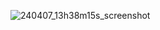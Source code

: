 ![240407_13h38m15s_screenshot](https://github.com/xsghetti/NeoCrux/assets/150515748/1f4bb651-d44a-4be6-aa49-011ea15b1676)
